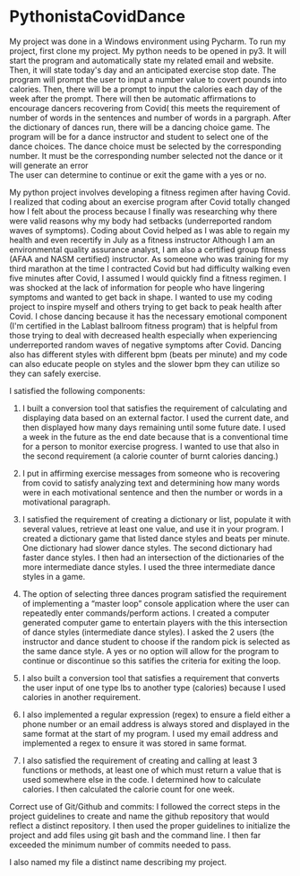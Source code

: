 # PythonistaCovidDance

My project was done in a Windows environment using Pycharm. To run my project, first clone my project. My python needs to be opened in py3. It will start the program and automatically state my related email and website.  Then, it will state today's day and an anticipated exercise stop date.   The program will prompt  the user to input a  number value to covert pounds into calories.  Then, there will be a prompt to input  the calories each day of the week after the prompt.  There will then be automatic affirmations to encourage dancers recovering from Covid( this meets the requirement of number of words in the sentences and number of words in a pargraph.   After the dictionary of dances run, there will be a dancing choice game.  The program will be for a dance instructor and student to select one of the dance choices.  The dance choice must be selected by the corresponding number. It must be the corresponding number selected not the dance  or it will generate an error  
The user can determine to continue or exit the game with a yes or no.  

My python project involves developing a fitness regimen after having Covid. I realized that coding about an exercise program after Covid totally changed how I felt about the process because I finally was researching why there were valid reasons why my body had setbacks (underreported random waves of symptoms).  Coding about Covid  helped as I was able to regain my health and even recertify in July as a fitness instructor 
Although I am an environmental quality assurance analyst, I am also a certified group fitness (AFAA and NASM certified) instructor. As someone who was training for my third marathon at the time I contracted Covid  but had difficulty walking even five minutes after Covid, I assumed I would quickly find a fitness regimen. I was shocked at the lack of information for people who have lingering symptoms and wanted to get back in shape. I wanted to use my coding project to inspire myself and others trying to get back to peak health after Covid. I chose dancing because it has the necessary emotional component (I'm certified in the Lablast ballroom fitness program) that is helpful from those trying to deal with decreased health especially when experiencing underreported random waves of negative symptoms after Covid. Dancing also has different styles with different bpm (beats per minute) and my code can also educate people on styles and the slower bpm they can utilize so they can safely exercise. 

I satisfied the following components: 

1. I built a conversion tool that satisfies the requirement of calculating and displaying data based on an external factor. I used the current date, and then displayed how many days remaining until some future date. I used a week in the future as the end date because that is a conventional time for a person to monitor exercise progress. I wanted to use that also in the second requirement (a calorie counter of burnt calories dancing.)


2. I put in affirming exercise messages from someone who is recovering from covid to satisfy analyzing text and determining how many words were in each motivational sentence and then the number or words in a motivational paragraph.


 3. I satisfied the requirement of creating a dictionary or list, populate it with several values, retrieve at least one value, and use it in your program. I created a dictionary game that listed dance styles and beats per minute. One dictionary had slower dance styles. The second dictionary had faster dance styles. I then had an intersection of the dictionaries of the more intermediate dance styles. I used the three intermediate dance styles in a game.


4. The option of selecting three dances program satisfied the requirement of implementing a “master loop” console application where the user can repeatedly enter commands/perform actions. I created a computer generated computer game to entertain players with the this intersection of dance styles (intermediate dance styles). I asked the 2 users (the instructor and dance student to  choose if the random pick is selected as the same dance style. A yes or no option will allow for the program to continue or discontinue so this satifies the criteria for exiting the loop.
  
5.    I also built a conversion tool that satisfies a requirement that converts the user input of one type lbs to another type  (calories) because I used calories in another requirement.

6. I also implemented a regular expression (regex) to ensure a field either a phone number or an email address is always stored and displayed in the same format at the start of my program. I used my email address and implemented a regex to ensure it was stored in same format.

7. I also satisfied the requirement of creating and calling at least 3 functions or methods, at least one of which must return a value that is used somewhere else in the code. I determined how to calculate calories. I then calculated the calorie count for one week.



Correct use of Git/Github and commits: I followed the correct steps in the project guidelines to create and name the github repository that would reflect a distinct repository. I then used the proper guidelines to initialize the project and add files using git bash and the command line. I then far exceeded the minimum number of commits needed to pass.

I also named my file a distinct name describing my project.





